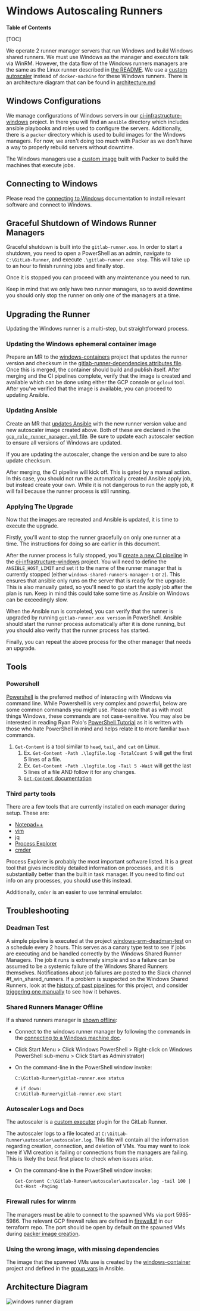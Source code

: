 # Windows Autoscaling Runners

**Table of Contents**

[TOC]

We operate 2 runner manager servers that run Windows and build Windows shared runners. We
must use Windows as the manager and executors talk via WinRM. However, the data flow
of the Windows runners managers are the same as the Linux runner described in
[the README](../README.md). We use a [custom autoscaler](https://gitlab.com/gitlab-org/ci-cd/custom-executor-drivers/autoscaler)
instead of `docker-machine` for these Windows runners. There is an architecture diagram that
can be found in [architecture.md](./architecture.md)

## Windows Configurations

We manage configurations of Windows servers in our [ci-infrastructure-windows](https://ops.gitlab.net/gitlab-com/gl-infra/ci-infrastructure-windows)
project. In there you will find an `ansible` directory which includes ansible playbooks and roles
used to configure the servers. Additionally, there is a `packer` directory which is used to build
images for the Windows managers. For now, we aren't doing too much with Packer as we don't have
a way to properly rebuild servers without downtime.

The Windows managers use a [custom image](https://gitlab.com/gitlab-org/ci-cd/shared-runners/images/gcp/windows-containers/)
built with Packer to build the machines that execute jobs.

## Connecting to Windows

Please read the [connecting to Windows](./connecting.md) documentation
to install relevant software and connect to Windows.

## Graceful Shutdown of Windows Runner Managers

Graceful shutdown is built into the `gitlab-runner.exe`. In order to start a shutdown, you need to open a PowerShell as an admin,
navigate to `C:\GitLab-Runner`, and execute `.\gitlab-runner.exe stop`.
This will take up to an hour to finish running jobs and finally stop.

Once it is stopped you can proceed with any maintenance you need to run.

Keep in mind that we only have two runner managers, so to avoid downtime
you should only stop the runner on only one of the managers at a time.

## Upgrading the Runner

Updating the Windows runner is a multi-step, but straightforward process.

### Updating the Windows ephemeral container image

Prepare an MR to the [windows-containers](https://gitlab.com/gitlab-org/ci-cd/shared-runners/images/gcp/windows-containers)
project that updates the runner version and checksum in the [gitlab-runner-dependencies attributes file](https://gitlab.com/gitlab-org/ci-cd/shared-runners/images/gcp/windows-containers/-/blob/main/cookbooks/gitlab-runner-dependencies/attributes/default.rb#L1-6).
Once this is merged, the container should build and publish itself.
After merging and the CI pipelines complete, verify that the image is created and available which can be done using either the GCP console or `gcloud` tool.
After you've verified that the image is available, you can proceed to
updating Ansible.

### Updating Ansible

Create an MR that [updates Ansible](https://ops.gitlab.net/gitlab-com/gl-infra/ci-infrastructure-windows/) with the new runner version value
and new autoscaler image created above.
Both of these are declared in the [`gcp_role_runner_manager.yml` file](https://ops.gitlab.net/gitlab-com/gl-infra/ci-infrastructure-windows/-/blob/master/ansible/group_vars/gcp_role_runner_manager.yml).
Be sure to update each autoscaler section to ensure all versions of Windows
are updated.

If you are updating the autoscaler, change the version and be sure to also update checksum.

After merging, the CI pipeline will kick off. This is gated by a manual action.
In this case, you should not run the automatically created Ansible apply
job, but instead create your own. While it is not dangerous to run the
apply job, it will fail because the runner process is still running.

### Applying The Upgrade

Now that the images are recreated and Ansible is updated,
it is time to execute the upgrade.

Firstly, you'll want to stop the runner gracefully on only one runner at a time. The instructions for doing so are earlier in this document.

After the runner process is fully stopped, you'll [create a new CI pipeline](https://ops.gitlab.net/gitlab-com/gl-infra/ci-infrastructure-windows/-/pipelines/new)
in the [ci-infrastructure-windows](https://ops.gitlab.net/gitlab-com/gl-infra/ci-infrastructure-windows/) project.
You will need to define the `ANSIBLE_HOST_LIMIT` and set it to the name
of the runner manager that is currently stopped (either `windows-shared-runners-manager-1` or `2`). This ensures that ansible only runs on the server that is ready for the upgrade.
This is also manually gated, so you'll need to go start the apply job after
the plan is run. Keep in mind this could take some time as Ansible on
Windows can be exceedingly slow.

When the Ansible run is completed, you can verify that the runner is
upgraded by running `gitlab-runner.exe version` in PowerShell.
Ansible should start the runner process automatically after it is done
running, but you should also verify that the runner process has started.

Finally, you can repeat the above process for the other manager that
needs an upgrade.

## Tools

### Powershell

[Powershell](https://docs.microsoft.com/en-us/powershell/) is the preferred method
of interacting with Windows via command line. While Powershell is very complex and
powerful, below are some common commands you might use. Please note that as with
most things Windows, these commands are not case-sensitive. You may also be interested
in reading Ryan Palo's [PowerShell Tutorial](https://simpleprogrammer.com/powershell-tutorial/)
as it is written with those who hate PowerShell in mind and helps relate it to
more familiar `bash` commands.

1. `Get-Content` is a tool similar to `head`, `tail`, and `cat` on Linux.
   1. Ex. `Get-Content -Path .\logfile.log -TotalCount 5` will get the first 5 lines of a file.
   2. Ex. `Get-Content -Path .\logfile.log -Tail 5 -Wait` will get the last 5 lines of a file AND follow it for any changes.
   3. [`Get-Content` documentation](https://docs.microsoft.com/en-us/powershell/module/microsoft.powershell.management/get-content?view=powershell-7)

### Third party tools

There are a few tools that are currently installed on each manager during setup. These are:

- [Notepad++](https://notepad-plus-plus.org/)
- [vim](https://chocolatey.org/packages/vim)
- jq
- [Process Explorer](https://docs.microsoft.com/en-us/sysinternals/downloads/process-explorer)
- [cmder](https://cmder.net/)

Process Explorer is probably the most important software listed. It is a great tool that gives
incredibly detailed information on processes, and it is substantially better than the built in
task manager. If you need to find out info on any processes, you should use this instead.

Additionally, `cmder` is an easier to use terminal emulator.

## Troubleshooting

### Deadman Test

A simple pipeline is executed at the project [windows-srm-deadman-test](https://gitlab.com/gitlab-org/ci-cd/tests/windows-srm-deadman-test) on a schedule every 2 hours. This serves as a canary type test to see if jobs are executing and be handled correctly by the Windows Shared Runner Managers. The job it runs is extremely simple and so a failure can be assumed to be a systemic failure of the Windows Shared Runners themselves. Notifications about job failures are posted to the Slack channel #f_win_shared_runners. If a problem is suspected on the Windows Shared Runners, look at the [history of past pipelines](https://gitlab.com/gitlab-org/ci-cd/tests/windows-srm-deadman-test/-/pipelines) for this project, and consider [triggering one manually](https://gitlab.com/gitlab-org/ci-cd/tests/windows-srm-deadman-test/-/pipelines/new) to see how it behaves.

### Shared Runners Manager Offline

If a shared runners manager is [shown offline](https://gitlab.com/gitlab-com/gl-infra/reliability/-/issues/9186):

- Connect to the windows runner manager by following the commands in the [connecting to a Windows machine doc](./connecting.md).
- Click Start Menu > Click Windows PowerShell > Right-click on Windows PowerShell sub-menu > Click Start as Administrator)
- On the command-line in the PowerShell window invoke:

  ```
  C:\Gitlab-Runner\gitlab-runner.exe status

  # if down:
  C:\Gitlab-Runner\gitlab-runner.exe start
  ```

### Autoscaler Logs and Docs

The autoscaler is a [custom executor](https://docs.gitlab.com/runner/executors/custom.html) plugin
for the GitLab Runner.

The autoscaler logs to a file located at `C:\GitLab-Runner\autoscaler\autoscaler.log`. This file
will contain all the information regarding creation, connection, and deletion of VMs. You may want to look
here if VM creation is failing or connections from the managers are failing. This is likely
the best first place to check when issues arise.

- On the command-line in the PowerShell window invoke:

  ```
  Get-Content C:\Gitlab-Runner\autoscaler\autoscaler.log -tail 100 | Out-Host -Paging
  ```

### Firewall rules for winrm

The managers must be able to connect to the spawned VMs via port 5985-5986.
The relevant GCP firewall rules are defined in [firewall.tf](https://ops.gitlab.net/gitlab-com/gitlab-com-infrastructure/-/blob/master/environments/windows-ci/firewall.tf#L15-30)
in our terraform repo. The port should be open by default on the spawned
VMs during [packer image creation](https://gitlab.com/gitlab-org/ci-cd/shared-runners/images/gcp/windows-containers/-/blob/master/packer.json#L28-31).

### Using the wrong image, with missing dependencies

The image that the spawned VMs use is created by the [windows-container](https://gitlab.com/gitlab-org/ci-cd/shared-runners/images/gcp/windows-containers)
project and defined in the [group_vars](https://ops.gitlab.net/gitlab-com/gl-infra/ci-infrastructure-windows/-/blob/master/ansible/group_vars/gcp_role_runner_manager.yml#L48)
in Ansible.

## Architecture Diagram

![windows runner diagram](./img/windows-diagram.svg)
